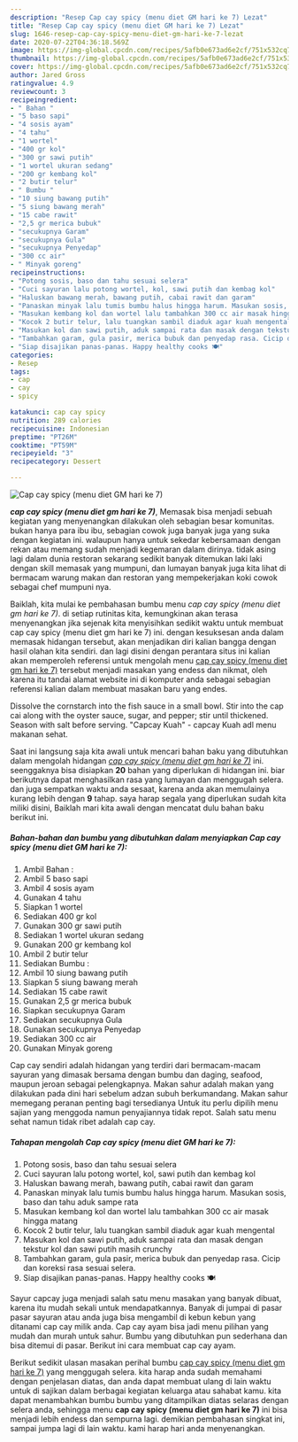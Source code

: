 ```yaml
---
description: "Resep Cap cay spicy (menu diet GM hari ke 7) Lezat"
title: "Resep Cap cay spicy (menu diet GM hari ke 7) Lezat"
slug: 1646-resep-cap-cay-spicy-menu-diet-gm-hari-ke-7-lezat
date: 2020-07-22T04:36:18.569Z
image: https://img-global.cpcdn.com/recipes/5afb0e673ad6e2cf/751x532cq70/cap-cay-spicy-menu-diet-gm-hari-ke-7-foto-resep-utama.jpg
thumbnail: https://img-global.cpcdn.com/recipes/5afb0e673ad6e2cf/751x532cq70/cap-cay-spicy-menu-diet-gm-hari-ke-7-foto-resep-utama.jpg
cover: https://img-global.cpcdn.com/recipes/5afb0e673ad6e2cf/751x532cq70/cap-cay-spicy-menu-diet-gm-hari-ke-7-foto-resep-utama.jpg
author: Jared Gross
ratingvalue: 4.9
reviewcount: 3
recipeingredient:
- " Bahan "
- "5 baso sapi"
- "4 sosis ayam"
- "4 tahu"
- "1 wortel"
- "400 gr kol"
- "300 gr sawi putih"
- "1 wortel ukuran sedang"
- "200 gr kembang kol"
- "2 butir telur"
- " Bumbu "
- "10 siung bawang putih"
- "5 siung bawang merah"
- "15 cabe rawit"
- "2,5 gr merica bubuk"
- "secukupnya Garam"
- "secukupnya Gula"
- "secukupnya Penyedap"
- "300 cc air"
- " Minyak goreng"
recipeinstructions:
- "Potong sosis, baso dan tahu sesuai selera"
- "Cuci sayuran lalu potong wortel, kol, sawi putih dan kembag kol"
- "Haluskan bawang merah, bawang putih, cabai rawit dan garam"
- "Panaskan minyak lalu tumis bumbu halus hingga harum. Masukan sosis, baso dan tahu aduk sampe rata"
- "Masukan kembang kol dan wortel lalu tambahkan 300 cc air masak hingga matang"
- "Kocok 2 butir telur, lalu tuangkan sambil diaduk agar kuah mengental"
- "Masukan kol dan sawi putih, aduk sampai rata dan masak dengan tekstur kol dan sawi putih masih crunchy"
- "Tambahkan garam, gula pasir, merica bubuk dan penyedap rasa. Cicip dan koreksi rasa sesuai selera."
- "Siap disajikan panas-panas. Happy healthy cooks 🍽"
categories:
- Resep
tags:
- cap
- cay
- spicy

katakunci: cap cay spicy 
nutrition: 289 calories
recipecuisine: Indonesian
preptime: "PT26M"
cooktime: "PT59M"
recipeyield: "3"
recipecategory: Dessert

---
```



![Cap cay spicy (menu diet GM hari ke 7)](https://img-global.cpcdn.com/recipes/5afb0e673ad6e2cf/751x532cq70/cap-cay-spicy-menu-diet-gm-hari-ke-7-foto-resep-utama.jpg)

<b><i>cap cay spicy (menu diet gm hari ke 7)</i></b>, Memasak bisa menjadi sebuah kegiatan yang menyenangkan dilakukan oleh sebagian besar komunitas. bukan hanya para ibu ibu, sebagian cowok juga banyak juga yang suka dengan kegiatan ini. walaupun hanya untuk sekedar kebersamaan dengan rekan atau memang sudah menjadi kegemaran dalam dirinya. tidak asing lagi dalam dunia restoran sekarang sedikit banyak ditemukan laki laki dengan skill memasak yang mumpuni, dan lumayan banyak juga kita lihat di bermacam warung makan dan restoran yang mempekerjakan koki cowok sebagai chef mumpuni nya.

Baiklah, kita mulai ke pembahasan bumbu menu <i>cap cay spicy (menu diet gm hari ke 7)</i>. di setiap rutinitas kita, kemungkinan akan terasa menyenangkan jika sejenak kita menyisihkan sedikit waktu untuk membuat cap cay spicy (menu diet gm hari ke 7) ini. dengan kesuksesan anda dalam memasak hidangan tersebut, akan menjadikan diri kalian bangga dengan hasil olahan kita sendiri. dan lagi disini dengan perantara situs ini kalian akan memperoleh referensi untuk mengolah menu <u>cap cay spicy (menu diet gm hari ke 7)</u> tersebut menjadi masakan yang endess dan nikmat, oleh karena itu tandai alamat website ini di komputer anda sebagai sebagian referensi kalian dalam membuat masakan baru yang endes.

Dissolve the cornstarch into the fish sauce in a small bowl. Stir into the cap cai along with the oyster sauce, sugar, and pepper; stir until thickened. Season with salt before serving. &#34;Capcay Kuah&#34; - capcay Kuah adl menu makanan sehat.


Saat ini langsung saja kita awali untuk mencari bahan baku yang dibutuhkan dalam mengolah hidangan <u><i>cap cay spicy (menu diet gm hari ke 7)</i></u> ini. seenggaknya bisa disiapkan <b>20</b> bahan yang diperlukan di hidangan ini. biar berikutnya dapat menghasilkan rasa yang lumayan dan menggugah selera. dan juga sempatkan waktu anda sesaat, karena anda akan memulainya kurang lebih dengan <b>9</b> tahap. saya harap segala yang diperlukan sudah kita miliki disini, Baiklah mari kita awali dengan mencatat dulu bahan baku berikut ini.

<!--inarticleads1-->

##### Bahan-bahan dan bumbu yang dibutuhkan dalam menyiapkan Cap cay spicy (menu diet GM hari ke 7):

1. Ambil  Bahan :
1. Ambil 5 baso sapi
1. Ambil 4 sosis ayam
1. Gunakan 4 tahu
1. Siapkan 1 wortel
1. Sediakan 400 gr kol
1. Gunakan 300 gr sawi putih
1. Sediakan 1 wortel ukuran sedang
1. Gunakan 200 gr kembang kol
1. Ambil 2 butir telur
1. Sediakan  Bumbu :
1. Ambil 10 siung bawang putih
1. Siapkan 5 siung bawang merah
1. Sediakan 15 cabe rawit
1. Gunakan 2,5 gr merica bubuk
1. Siapkan secukupnya Garam
1. Sediakan secukupnya Gula
1. Gunakan secukupnya Penyedap
1. Sediakan 300 cc air
1. Gunakan  Minyak goreng


Cap cay sendiri adalah hidangan yang terdiri dari bermacam-macam sayuran yang dimasak bersama dengan bumbu dan daging, seafood, maupun jeroan sebagai pelengkapnya. Makan sahur adalah makan yang dilakukan pada dini hari sebelum adzan subuh berkumandang. Makan sahur memegang peranan penting bagi tersedianya Untuk itu perlu dipilih menu sajian yang menggoda namun penyajiannya tidak repot. Salah satu menu sehat namun tidak ribet adalah cap cay. 

<!--inarticleads2-->

##### Tahapan mengolah Cap cay spicy (menu diet GM hari ke 7):

1. Potong sosis, baso dan tahu sesuai selera
1. Cuci sayuran lalu potong wortel, kol, sawi putih dan kembag kol
1. Haluskan bawang merah, bawang putih, cabai rawit dan garam
1. Panaskan minyak lalu tumis bumbu halus hingga harum. Masukan sosis, baso dan tahu aduk sampe rata
1. Masukan kembang kol dan wortel lalu tambahkan 300 cc air masak hingga matang
1. Kocok 2 butir telur, lalu tuangkan sambil diaduk agar kuah mengental
1. Masukan kol dan sawi putih, aduk sampai rata dan masak dengan tekstur kol dan sawi putih masih crunchy
1. Tambahkan garam, gula pasir, merica bubuk dan penyedap rasa. Cicip dan koreksi rasa sesuai selera.
1. Siap disajikan panas-panas. Happy healthy cooks 🍽


Sayur capcay juga menjadi salah satu menu masakan yang banyak dibuat, karena itu mudah sekali untuk mendapatkannya. Banyak di jumpai di pasar pasar sayuran atau anda juga bisa mengambil di kebun kebun yang ditanami cap cay milik anda. Cap cay ayam bisa jadi menu pilihan yang mudah dan murah untuk sahur. Bumbu yang dibutuhkan pun sederhana dan bisa ditemui di pasar. Berikut ini cara membuat cap cay ayam. 

Berikut sedikit ulasan masakan perihal bumbu <u>cap cay spicy (menu diet gm hari ke 7)</u> yang menggugah selera. kita harap anda sudah memahami dengan penjelasan diatas, dan anda dapat membuat ulang di lain waktu untuk di sajikan dalam berbagai kegiatan keluarga atau sahabat kamu. kita dapat menambahkan bumbu bumbu yang ditampilkan diatas selaras dengan selera anda, sehingga menu <b>cap cay spicy (menu diet gm hari ke 7)</b> ini bisa menjadi lebih endess dan sempurna lagi. demikian pembahasan singkat ini, sampai jumpa lagi di lain waktu. kami harap hari anda menyenangkan.
